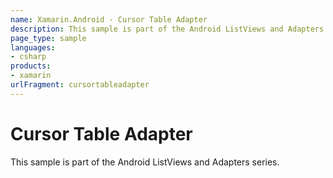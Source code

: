 ```yaml
---
name: Xamarin.Android - Cursor Table Adapter
description: This sample is part of the Android ListViews and Adapters series.
page_type: sample
languages:
- csharp
products:
- xamarin
urlFragment: cursortableadapter
---
```

# Cursor Table Adapter

This sample is part of the Android ListViews and Adapters series. 